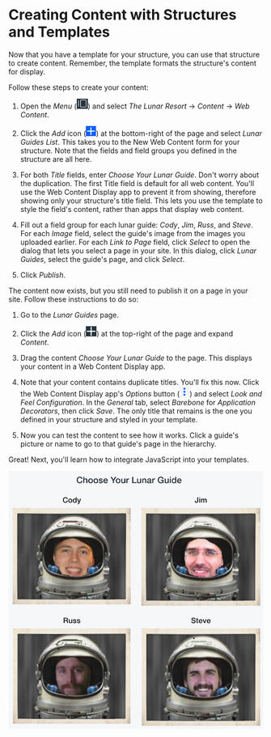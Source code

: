 # Creating Content with Structures and Templates

Now that you have a template for your structure, you can use that structure to 
create content. Remember, the template formats the structure's content for 
display.

Follow these steps to create your content: 

1.  Open the *Menu* 
    (![Product Menu](../../../../images/icon-menu.png)) and select *The Lunar 
    Resort* &rarr; *Content* &rarr; *Web Content*. 

2.  Click the *Add* icon 
    (![Add](../../../../images/icon-add.png)) at the bottom-right of the page 
    and select *Lunar Guides List*. This takes you to the New Web Content form 
    for your structure. Note that the fields and field groups you defined in the 
    structure are all here.

3.  For both *Title* fields, enter *Choose Your Lunar Guide*. Don't worry about 
    the duplication. The first Title field is default for all web content. 
    You'll use the Web Content Display app to prevent it from showing, therefore 
    showing only your structure's title field. This lets you use the template to 
    style the field's content, rather than apps that display web content. 

4.  Fill out a field group for each lunar guide: *Cody*, *Jim*, *Russ*, and 
    *Steve*. For each *Image* field, select the guide's image from the images 
    you uploaded earlier. For each *Link to Page* field, click *Select* to open 
    the dialog that lets you select a page in your site. In this dialog, click 
    *Lunar Guides*, select the guide's page, and click *Select*. 
<!-- These images weren't included in the earlier upload instructions -->

5.  Click *Publish*.

The content now exists, but you still need to publish it on a page in your site. 
Follow these instructions to do so:

1.  Go to the *Lunar Guides* page.

2.  Click the *Add* icon 
    (![Add](../../../../images/icon-add-app.png)) at the top-right of the page 
    and expand *Content*. 

3.  Drag the content *Choose Your Lunar Guide* to the page. This displays your 
    content in a Web Content Display app. 

4.  Note that your content contains duplicate titles. You'll fix this now. Click 
    the Web Content Display app's *Options* button 
    (![Options](../../../../images/icon-app-options.png)) and select *Look and 
    Feel Configuration*. In the *General* tab, select *Barebone* for 
    *Application Decorators*, then click *Save*. The only title that remains is 
    the one you defined in your structure and styled in your template. 

5.  Now you can test the content to see how it works. Click a guide's picture 
    or name to go to that guide's page in the hierarchy. 

Great! Next, you'll learn how to integrate JavaScript into your templates. 

![Figure x: The lunar guides, at your service!](../../../../images/001-lunar-guides-final.png)
